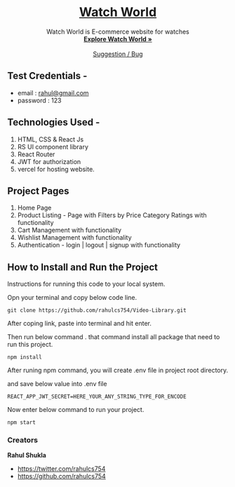 <h1 align="center">
  <a href="https://watchw.vercel.app/">
   Watch World
  </a>
</h1>

<p align="center">
    Watch World is E-commerce website for watches
  <br>
  <a href="https://watchw.vercel.app/"><strong>Explore Watch World »</strong></a>
  <br>
  <br>
  <a href="https://watchw.vercel.app/">Suggestion / Bug</a>
  </p>

## Test Credentials -

- email : rahul@gmail.com
- password : 123

## Technologies Used -

1. HTML, CSS & React Js
2. RS UI component library
3. React Router
4. JWT for authorization
5. vercel for hosting website.

## Project Pages

1. Home Page
2. Product Listing - Page with Filters by Price Category Ratings with functionality
3. Cart Management with functionality
4. Wishlist Management with functionality
5. Authentication - login | logout | signup with functionality

## How to Install and Run the Project

Instructions for running this code to your local system.

Opn your terminal and copy below code line.

```
git clone https://github.com/rahulcs754/Video-Library.git
```

After coping link, paste into terminal and hit enter.

Then run below command . that command install all package that need to run this project.

```
npm install
```

After runing npm command, you will create .env file in project root directory.

and save below value into .env file

```
REACT_APP_JWT_SECRET=HERE_YOUR_ANY_STRING_TYPE_FOR_ENCODE
```

Now enter below command to run your project.

```
npm start
```

### Creators

**Rahul Shukla**

- <https://twitter.com/rahulcs754>
- <https://github.com/rahulcs754>
